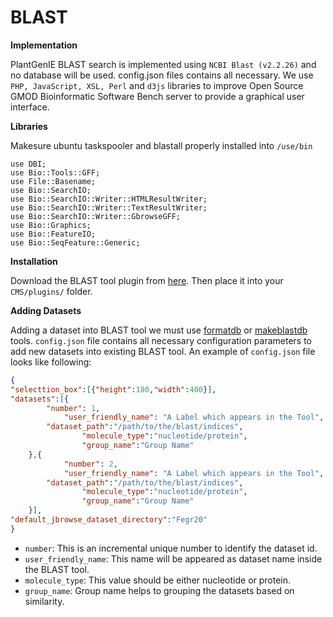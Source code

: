 
BLAST
=====================

**Implementation** 

PlantGenIE BLAST search is implemented using ```NCBI Blast (v2.2.26)``` and no database will be used. config.json files contains all necessary.  We use ```PHP, JavaScript, XSL, Perl``` and ```d3js``` libraries to improve Open Source GMOD Bioinformatic Software Bench server to provide a graphical user interface.

**Libraries**

Makesure ubuntu taskspooler and blastall properly installed into ```/use/bin```

````shell
use DBI;
use Bio::Tools::GFF;
use File::Basename;
use Bio::SearchIO;
use Bio::SearchIO::Writer::HTMLResultWriter;
use Bio::SearchIO::Writer::TextResultWriter;
use Bio::SearchIO::Writer::GbrowseGFF;
use Bio::Graphics;
use Bio::FeatureIO;
use Bio::SeqFeature::Generic;
````

**Installation**

Download the BLAST tool plugin from [here](https://github.com/irusri/geniesys/tree/master/plugins). Then place it into your `CMS/plugins/` folder.

**Adding Datasets**

Adding a dataset into BLAST tool we must use [formatdb](http://structure.usc.edu/blast/formatdb.html) or [makeblastdb](http://nebc.nerc.ac.uk/bioinformatics/documentation/blast+/user_manual.pdf) tools. `config.json` file contains all necessary configuration parameters to add new datasets into existing BLAST tool. An  example of `config.json` file looks like following:

```json
{
"selecttion_box":[{"height":180,"width":400}],
"datasets":[{
   	 	"number": 1,
        	"user_friendly_name": "A Label which appears in the Tool",
		"dataset_path":"/path/to/the/blast/indices",
            	"molecule_type":"nucleotide/protein",
            	"group_name":"Group Name"
    },{
        	"number": 2,
        	"user_friendly_name": "A Label which appears in the Tool",
		"dataset_path":"/path/to/the/blast/indices",
            	"molecule_type":"nucleotide/protein",
            	"group_name":"Group Name"
    }],
"default_jbrowse_dataset_directory":"Fegr20"
}
```

- ```number```: This is an incremental unique number to identify the dataset id.  
- ```user_friendly_name```: This name will be appeared as dataset name  inside the BLAST tool.  
- ```molecule_type```: This value should be either nucleotide or protein.  
- ```group_name```: Group name helps to grouping the datasets based on similarity.  
